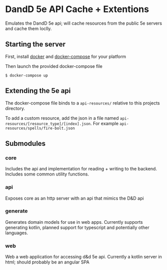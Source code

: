 # DandD 5e API Cache + Extentions

Emulates the DandD 5e api; will cache resources 
from the public 5e servers and cache them loclly.

## Starting the server

First, install [docker](https://docs.docker.com/engine/install/) and [docker-compose](https://docs.docker.com/compose/install/) for your platform

Then launch the provided docker-compose file 

```shell script
$ docker-compose up
```

## Extending the 5e api

The docker-compose file binds to a `api-resources/` relative to this projects
directory.

To add a custom resource, add the json in a file named
`api-resources/[resource_type]/[index].json`.  For example `api-resources/spells/fire-bolt.json`

## Submodules

### core

Includes the api and implementation for reading + writing to the backend.
Includes some common utility functions.

### api

Exposes core as an http server with an api that mimics the D&D api

### generate

Generates domain models for use in web apps.  Currently supports generating kotlin, planned support for typescript and
potentially other languages.

### web

Web a web application for accessing d&d 5e api.  Currently a kotlin server in html; should probably be an angular SPA